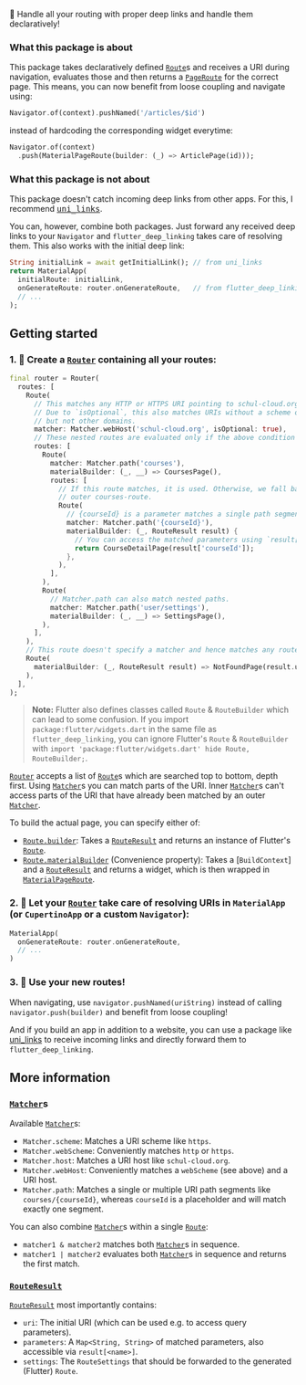 🧭 Handle all your routing with proper deep links and handle them declaratively!

### What this package is about

This package takes declaratively defined [`Route`]s and receives a URI during navigation, evaluates those and then returns a [`PageRoute`] for the correct page. This means, you can now benefit from loose coupling and navigate using:

```dart
Navigator.of(context).pushNamed('/articles/$id')
```

instead of hardcoding the corresponding widget everytime:

```dart
Navigator.of(context)
  .push(MaterialPageRoute(builder: (_) => ArticlePage(id)));
```


### What this package is not about

This package doesn't catch incoming deep links from other apps. For this, I recommend [<kbd>uni_links</kbd>](https://pub.dev/packages/uni_links).

You can, however, combine both packages. Just forward any received deep links to your `Navigator` and `flutter_deep_linking` takes care of resolving them. This also works with the initial deep link:

```dart
String initialLink = await getInitialLink(); // from uni_links
return MaterialApp(
  initialRoute: initialLink,
  onGenerateRoute: router.onGenerateRoute,   // from flutter_deep_linking
  // ...
);
```


## Getting started

### 1. 🧭 Create a [`Router`] containing all your routes:

```dart
final router = Router(
  routes: [
    Route(
      // This matches any HTTP or HTTPS URI pointing to schul-cloud.org.
      // Due to `isOptional`, this also matches URIs without a scheme or domain,
      // but not other domains.
      matcher: Matcher.webHost('schul-cloud.org', isOptional: true),
      // These nested routes are evaluated only if the above condition matches.
      routes: [
        Route(
          matcher: Matcher.path('courses'),
          materialBuilder: (_, __) => CoursesPage(),
          routes: [
            // If this route matches, it is used. Otherwise, we fall back to the
            // outer courses-route.
            Route(
              // {courseId} is a parameter matches a single path segment.
              matcher: Matcher.path('{courseId}'),
              materialBuilder: (_, RouteResult result) {
                // You can access the matched parameters using `result[<name>]`.
                return CourseDetailPage(result['courseId']);
              },
            ),
          ],
        ),
        Route(
          // Matcher.path can also match nested paths.
          matcher: Matcher.path('user/settings'),
          materialBuilder: (_, __) => SettingsPage(),
        ),
      ],
    ),
    // This route doesn't specify a matcher and hence matches any route.
    Route(
      materialBuilder: (_, RouteResult result) => NotFoundPage(result.uri),
    ),
  ],
);
```

> **Note:** Flutter also defines classes called `Route` & `RouteBuilder` which can lead to some confusion. If you import `package:flutter/widgets.dart` in the same file as `flutter_deep_linking`, you can ignore Flutter's `Route` & `RouteBuilder` with `import 'package:flutter/widgets.dart' hide Route, RouteBuilder;`.

[`Router`] accepts a list of [`Route`]s which are searched top to bottom, depth first. Using [`Matcher`]s you can match parts of the URI. Inner [`Matcher`]s can't access parts of the URI that have already been matched by an outer [`Matcher`].

To build the actual page, you can specify either of:
- [`Route.builder`]: Takes a [`RouteResult`] and returns an instance of Flutter's [`Route`][widgets.Route].
- [`Route.materialBuilder`] (Convenience property): Takes a [`BuildContext`] and a [`RouteResult`] and returns a widget, which is then wrapped in [`MaterialPageRoute`].


### 2. 🎯 Let your [`Router`] take care of resolving URIs in `MaterialApp` (or `CupertinoApp` or a custom `Navigator`):

```dart
MaterialApp(
  onGenerateRoute: router.onGenerateRoute,
  // ...
)
```


### 3. 🚀 Use your new routes!

When navigating, use `navigator.pushNamed(uriString)` instead of calling `navigator.push(builder)` and benefit from loose coupling!

And if you build an app in addition to a website, you can use a package like [uni_links] to receive incoming links and directly forward them to `flutter_deep_linking`.


## More information

### [`Matcher`]s

Available [`Matcher`]s:
- `Matcher.scheme`: Matches a URI scheme like `https`.
- `Matcher.webScheme`: Conveniently matches `http` or `https`.
- `Matcher.host`: Matches a URI host like `schul-cloud.org`.
- `Matcher.webHost`: Conveniently matches a `webScheme` (see above) and a URI host.
- `Matcher.path`: Matches a single or multiple URI path segments like `courses/{courseId}`, whereas `courseId` is a placeholder and will match exactly one segment.

You can also combine [`Matcher`]s within a single [`Route`]:
- `matcher1 & matcher2` matches both [`Matcher`]s in sequence.
- `matcher1 | matcher2` evaluates both [`Matcher`]s in sequence and returns the first match.


### [`RouteResult`]

[`RouteResult`] most importantly contains:
- `uri`: The initial URI (which can be used e.g. to access query parameters).
- `parameters`: A `Map<String, String>` of matched parameters, also accessible via `result[<name>]`.
- `settings`: The `RouteSettings` that should be forwarded to the generated (Flutter) `Route`.


[uni_links]: https://pub.dev/packages/uni_links
<!-- Flutter -->
[`MaterialPageRoute`]: https://api.flutter.dev/flutter/material/MaterialPageRoute-class.html
[`PageRoute`]: https://api.flutter.dev/flutter/widgets/PageRoute-class.html
[widgets.Route]: https://api.flutter.dev/flutter/widgets/Route-class.html
<!-- flutter_deep_linking -->
[`Matcher`]: https://pub.dev/documentation/flutter_deep_linking/latest/flutter_deep_linking/Matcher-class.html
[`Route`]: https://pub.dev/documentation/flutter_deep_linking/latest/flutter_deep_linking/Route-class.html
[`Route.builder`]: https://pub.dev/documentation/flutter_deep_linking/latest/flutter_deep_linking/Route/builder.html
[`Route.materialBuilder`]: https://pub.dev/documentation/flutter_deep_linking/latest/flutter_deep_linking/Route/materialBuilder.html
[`RouteResult`]: https://pub.dev/documentation/flutter_deep_linking/latest/flutter_deep_linking/RouteResult-class.html
[`Router`]: https://pub.dev/documentation/flutter_deep_linking/latest/flutter_deep_linking/Router-class.html
